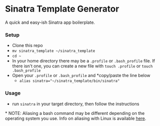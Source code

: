 # Sinatra Template Generator

A quick and easy-ish Sinatra app boilerplate.

### Setup

- Clone this repo
- `mv sinatra_template ~/sinatra_template`
- `cd ~`
- In your home directory there may be a `.profile` or `.bash_profile` file. If there isn't one, you can create a new file with `touch .profile` or `touch .bash_profile`
- Open your `.profile` or `.bash_profile` and \*copy/paste the line below
  - `alias sinatra="~/sinatra_template/bin/sinatra"`

### Usage

- run `sinatra` in your target directory, then follow the instructions

\* NOTE: Aliasing a bash command may be different depending on the operating system you use. Info on aliasing with Linux is available [here](https://www.computerhope.com/unix/ualias.htm).
